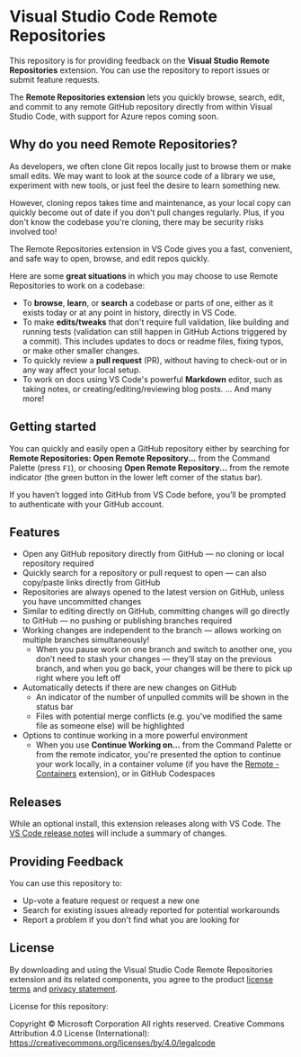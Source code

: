 # Visual Studio Code Remote Repositories

This repository is for providing feedback on the **Visual Studio Remote Repositories** extension. You can use the repository to report issues or submit feature requests.

The **Remote Repositories extension** lets you quickly browse, search, edit, and commit to any remote GitHub repository directly from within Visual Studio Code, with support for Azure repos coming soon.

## Why do you need Remote Repositories?

As developers, we often clone Git repos locally just to browse them or make small edits. We may want to look at the source code of a library we use, experiment with new tools, or just feel the desire to learn something new. 

However, cloning repos takes time and maintenance, as your local copy can quickly become out of date if you don't pull changes regularly. Plus, if you don't know the codebase you're cloning, there may be security risks involved too!

The Remote Repositories extension in VS Code gives you a fast, convenient, and safe way to open, browse, and edit repos quickly.

Here are some **great situations** in which you may choose to use Remote Repositories to work on a codebase:

- To **browse**, **learn**, or **search** a codebase or parts of one, either as it exists today or at any point in history, directly in VS Code.
- To make **edits/tweaks** that don't require full validation, like building and running tests (validation can still happen in GitHub Actions triggered by a commit). This includes updates to docs or readme files, fixing typos, or make other smaller changes.
- To quickly review a **pull request** (PR), without having to check-out or in any way affect your local setup.
- To work on docs using VS Code's powerful **Markdown** editor, such as taking notes, or creating/editing/reviewing blog posts.
... And many more!

## Getting started

You can quickly and easily open a GitHub repository either by searching for **Remote Repositories: Open Remote Repository...** from the Command Palette (press `F1`), or choosing **Open Remote Repository...** from the remote indicator (the green button in the lower left corner of the status bar).

If you haven’t logged into GitHub from VS Code before, you’ll be prompted to authenticate with your GitHub account.

## Features

- Open any GitHub repository directly from GitHub — no cloning or local repository required
- Quickly search for a repository or pull request to open — can also copy/paste links directly from GitHub
- Repositories are always opened to the latest version on GitHub, unless you have uncommitted changes
- Similar to editing directly on GitHub, committing changes will go directly to GitHub — no pushing or publishing branches required
- Working changes are independent to the branch — allows working on multiple branches simultaneously!
     - When you pause work on one branch and switch to another one, you don’t need to stash your changes — they’ll stay on the previous branch, and when you go back, your changes will be there to pick up right where you left off
- Automatically detects if there are new changes on GitHub
     - An indicator of the number of unpulled commits will be shown in the status bar
     - Files with potential merge conflicts (e.g. you've modified the same file as someone else) will be highlighted
- Options to continue working in a more powerful environment
     - When you use **Continue Working on...** from the Command Palette or from the remote indicator, you're presented the option to continue your work locally, in a container volume (if you have the [Remote - Containers](https://marketplace.visualstudio.com/items?itemName=ms-vscode-remote.remote-containers) extension), or in GitHub Codespaces

## Releases

While an optional install, this extension releases along with VS Code. The [VS Code release notes](https://code.visualstudio.com/updates/) will include a summary of changes.

## Providing Feedback

You can use this repository to:

- Up-vote a feature request or request a new one
- Search for existing issues already reported for potential workarounds
- Report a problem if you don't find what you are looking for

## License

By downloading and using the Visual Studio Code Remote Repositories extension and its related components, you agree to the product [license terms](https://marketplace.visualstudio.com/items/GitHub.remotehub/license) and [privacy statement](https://www.microsoft.com/en-us/privacystatement/EnterpriseDev/default.aspx).

License for this repository:

Copyright © Microsoft Corporation All rights reserved.
Creative Commons Attribution 4.0 License (International): https://creativecommons.org/licenses/by/4.0/legalcode
